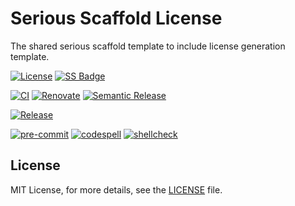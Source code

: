 # Serious Scaffold License

<!-- SPHINX-START -->

The shared serious scaffold template to include license generation template.

[![License](https://img.shields.io/github/license/serious-scaffold/ss-license)](https://github.com/serious-scaffold/ss-license/blob/master/LICENSE)
[![SS Badge](https://img.shields.io/badge/Serious%20Scaffold-cmake-blue)](https://github.com/serious-scaffold/ss-license)

[![CI](https://github.com/serious-scaffold/ss-license/actions/workflows/ci.yml/badge.svg)](https://github.com/serious-scaffold/ss-license/actions/workflows/ci.yml)
[![Renovate](https://github.com/serious-scaffold/ss-license/actions/workflows/renovate.yml/badge.svg)](https://github.com/serious-scaffold/ss-license/actions/workflows/renovate.yml)
[![Semantic Release](https://github.com/serious-scaffold/ss-license/actions/workflows/semantic-release.yml/badge.svg)](https://github.com/serious-scaffold/ss-license/actions/workflows/semantic-release.yml)

[![Release](https://img.shields.io/github/v/release/serious-scaffold/ss-license)](https://github.com/serious-scaffold/ss-license/releases)

[![pre-commit](https://img.shields.io/badge/pre--commit-enabled-brightgreen?logo=pre-commit)](https://github.com/pre-commit/pre-commit)
[![codespell](https://img.shields.io/badge/codespell-enabled-blue)](https://github.com/codespell-project/codespell)
[![shellcheck](https://img.shields.io/badge/shellcheck-enabled-blue)](https://github.com/shellcheck-py/shellcheck-py)

## License

MIT License, for more details, see the [LICENSE](https://github.com/serious-scaffold/ss-license/blob/master/LICENSE) file.

